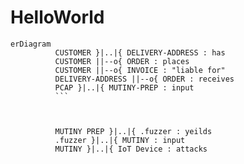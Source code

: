 # HelloWorld
```mermaid
erDiagram 
          CUSTOMER }|..|{ DELIVERY-ADDRESS : has
          CUSTOMER ||--o{ ORDER : places
          CUSTOMER ||--o{ INVOICE : "liable for"
          DELIVERY-ADDRESS ||--o{ ORDER : receives
          PCAP }|..|{ MUTINY-PREP : input
          ```
          
          
          
          MUTINY PREP }|..|{ .fuzzer : yeilds
          .fuzzer }|..|{ MUTINY : input
          MUTINY }|..|{ IoT Device : attacks
     
